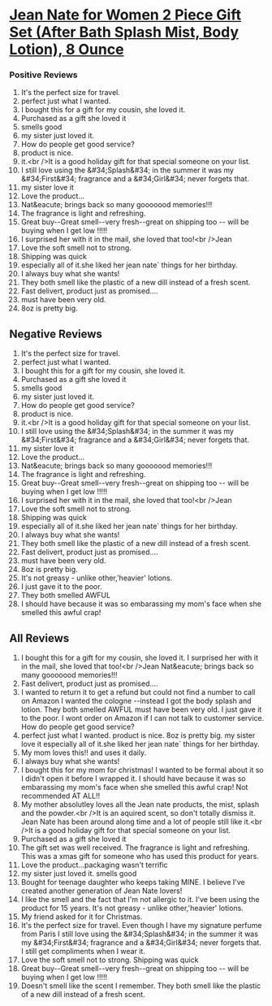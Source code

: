 # [Jean Nate for Women 2 Piece Gift Set (After Bath Splash Mist, Body Lotion), 8 Ounce](https://products.checkmycream.com/products/Jean-Nate-for-Women-2-Piece-Gift-Set-(After-Bath-Splash-Mist-Body-Lotion)-8-Ounce.html)

### Positive Reviews

<ol>
      <li>It&#x27;s the perfect size for travel.</li>
      <li>perfect just what I wanted.</li>
      <li>I bought this for a gift for my cousin, she loved it.</li>
      <li>Purchased as a gift she loved it</li>
      <li>smells good</li>
      <li>my sister just loved it.  </li>
      <li>How do people get good service?</li>
      <li>product is nice.</li>
      <li>it.&lt;br /&gt;It is a good holiday gift for that special someone on your list.</li>
      <li>I still love using the &amp;#34;Splash&amp;#34; in the summer it was my &amp;#34;First&amp;#34; fragrance and a &amp;#34;Girl&amp;#34; never forgets that.</li>
      <li>my sister love it</li>
      <li>Love the product...</li>
      <li>Nat&amp;eacute; brings back so many gooooood memories!!!</li>
      <li>The fragrance is light and refreshing.  </li>
      <li>Great buy--Great smell--very fresh--great on shipping too -- will be buying when I get low !!!!!</li>
      <li>I surprised her with it in the mail, she loved that too!&lt;br /&gt;Jean</li>
      <li>Love the soft smell not to strong.</li>
      <li>Shipping was quick</li>
      <li>especially all of it.she liked her jean nate&#x60; things for her birthday.</li>
      <li>I always buy what she wants!</li>
      <li>They both smell like the plastic of a new dill instead of a fresh scent.</li>
      <li>Fast delivert, product just as promised....</li>
      <li>must have been very old.  </li>
      <li>8oz is pretty big.</li>
</ol>


<h2>Negative Reviews</h2>
<ol>
<li> It&#x27;s the perfect size for travel.</li>
<li> perfect just what I wanted.</li>
<li> I bought this for a gift for my cousin, she loved it.</li>
<li> Purchased as a gift she loved it</li>
<li> smells good</li>
<li> my sister just loved it.  </li>
<li> How do people get good service?</li>
<li> product is nice.</li>
<li> it.&lt;br /&gt;It is a good holiday gift for that special someone on your list.</li>
<li> I still love using the &amp;#34;Splash&amp;#34; in the summer it was my &amp;#34;First&amp;#34; fragrance and a &amp;#34;Girl&amp;#34; never forgets that.</li>
<li> my sister love it</li>
<li> Love the product...</li>
<li> Nat&amp;eacute; brings back so many gooooood memories!!!</li>
<li> The fragrance is light and refreshing.  </li>
<li> Great buy--Great smell--very fresh--great on shipping too -- will be buying when I get low !!!!!</li>
<li> I surprised her with it in the mail, she loved that too!&lt;br /&gt;Jean</li>
<li> Love the soft smell not to strong.</li>
<li> Shipping was quick</li>
<li> especially all of it.she liked her jean nate&#x60; things for her birthday.</li>
<li> I always buy what she wants!</li>
<li> They both smell like the plastic of a new dill instead of a fresh scent.</li>
<li> Fast delivert, product just as promised....</li>
<li> must have been very old.  </li>
<li> 8oz is pretty big.</li>
<li> It&#x27;s not greasy - unlike other,&#x27;heavier&#x27; lotions.</li>
<li> I just gave it to the poor.</li>
<li> They both smelled AWFUL  </li>
<li> I should have because it was so embarassing my mom&#x27;s face when she smelled this awful crap!</li>
</ol>

<h2>All Reviews</h2>

<ol>
    <li> I bought this for a gift for my cousin, she loved it. I surprised her with it in the mail, she loved that too!&lt;br /&gt;Jean Nat&amp;eacute; brings back so many gooooood memories!!!</li>
    <li> Fast delivert, product just as promised....</li>
    <li> I wanted to  return it to get a refund but could not find a number to call on Amazon  I wanted the cologne --instead I got the body splash and lotion.  They both smelled AWFUL  must have been very old.  I just gave it to the poor. I wont order on Amazon if I can not talk to customer service.  How do people get good service?</li>
    <li> perfect just what I wanted. product is nice. 8oz is pretty big. my sister love it especially all of it.she liked her jean nate&#x60; things for her birthday.</li>
    <li> My mom loves this!! and uses it daily.</li>
    <li> I always buy what she wants!</li>
    <li> I bought this for my mom for christmas! I wanted to be formal about it so I didn&#x27;t open it before I wrapped it. I should have because it was so embarassing my mom&#x27;s face when she smelled this awful crap! Not recommended AT ALL!!</li>
    <li> My mother absolutley loves all the Jean nate products, the mist, splash and the powder.&lt;br /&gt;It is an aquired scent, so don&#x27;t totally dismiss it. Jean Nate has been around along time and a lot of people still like it.&lt;br /&gt;It is a good holiday gift for that special someone on your list.</li>
    <li> Purchased as a gift she loved it</li>
    <li> The gift set was well received.  The fragrance is light and refreshing.  This was a xmas gift for someone who has used this product for years.</li>
    <li> Love the product...packaging wasn&#x27;t terrific</li>
    <li> my sister just loved it.  smells good</li>
    <li> Bought for teenage daughter who keeps taking MINE. I believe I&#x27;ve created another generation of Jean Nate lovers!</li>
    <li> I like the smell and the fact that I&#x27;m not allergic to it. I&#x27;ve been using the product for 15 years. It&#x27;s not greasy - unlike other,&#x27;heavier&#x27; lotions.</li>
    <li> My friend asked for it for Christmas.</li>
    <li> It&#x27;s the perfect size for travel. Even though I have my signature perfume from Paris I still love using the &amp;#34;Splash&amp;#34; in the summer it was my &amp;#34;First&amp;#34; fragrance and a &amp;#34;Girl&amp;#34; never forgets that. I still get compliments when I wear it.</li>
    <li> Love the soft smell not to strong. Shipping was quick</li>
    <li> Great buy--Great smell--very fresh--great on shipping too -- will be buying when I get low !!!!!</li>
    <li> Doesn&#x27;t smell like the scent I remember. They both smell like the plastic of a new dill instead of a fresh scent.</li>
</ol>




